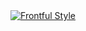 <div align="center">
  <a href="https://github.com/frontful/frontful-style">
    <img heigth="75" src="http://www.frontful.com/assets/packages/style.png" alt="Frontful Style" />
  </a>
</div>
